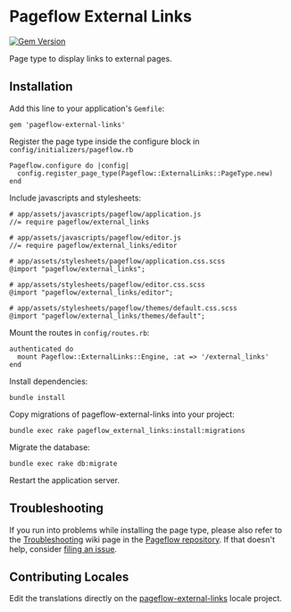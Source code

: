 # Pageflow External Links

[![Gem Version](https://badge.fury.io/rb/pageflow-external-links.svg)](http://badge.fury.io/rb/pageflow-external-links)

Page type to display links to external pages.

## Installation

Add this line to your application's `Gemfile`:

    gem 'pageflow-external-links'

Register the page type inside the configure block in `config/initializers/pageflow.rb`

    Pageflow.configure do |config|
      config.register_page_type(Pageflow::ExternalLinks::PageType.new)
    end

Include javascripts and stylesheets:

    # app/assets/javascripts/pageflow/application.js
    //= require pageflow/external_links

    # app/assets/javascripts/pageflow/editor.js
    //= require pageflow/external_links/editor

    # app/assets/stylesheets/pageflow/application.css.scss
    @import "pageflow/external_links";

    # app/assets/stylesheets/pageflow/editor.css.scss
    @import "pageflow/external_links/editor";

    # app/assets/stylesheets/pageflow/themes/default.css.scss
    @import "pageflow/external_links/themes/default";

Mount the routes in `config/routes.rb`:

    authenticated do
      mount Pageflow::ExternalLinks::Engine, :at => '/external_links'
    end

Install dependencies:

    bundle install

Copy migrations of pageflow-external-links into your project:

    bundle exec rake pageflow_external_links:install:migrations

Migrate the database:

    bundle exec rake db:migrate

Restart the application server.

## Troubleshooting

If you run into problems while installing the page type, please also refer to the
[Troubleshooting](https://github.com/codevise/pageflow/wiki/Troubleshooting) wiki 
page in the [Pageflow  repository](https://github.com/codevise/pageflow). If that 
doesn't help, consider 
[filing an issue](https://github.com/codevise/pageflow-external-links/issues).

## Contributing Locales

Edit the translations directly on the
[pageflow-external-links](http://www.localeapp.com/projects/public?search=tf/pageflow-external-links)
locale project.

